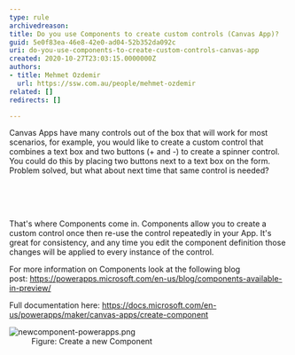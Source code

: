 ```yaml
---
type: rule
archivedreason: 
title: Do you use Components to create custom controls (Canvas App)?
guid: 5e0f83ea-46e8-42e0-ad04-52b352da092c
uri: do-you-use-components-to-create-custom-controls-canvas-app
created: 2020-10-27T23:03:15.0000000Z
authors:
- title: Mehmet Ozdemir
  url: https://ssw.com.au/people/mehmet-ozdemir
related: []
redirects: []

---
```



<p class="ssw15-rteElement-P">Canvas Apps have many controls out of the box that will work for most scenarios, for example, you would like to create a custom control that combines a text box and two buttons (+ and -) to create a spinner control. You could do this by placing two buttons next to a text box on the form. Problem solved, but what about next time that same control is needed?​​<br><br></p>
<br><excerpt class='endintro'></excerpt><br>
<p>That's where Components come in. Components allow you to create a custom control once then re-use the control repeatedly in your App. It's great for consistency, and any time you edit the component definition those changes will be applied to every instance of the control.&#160;<br></p><p>For more information on Components look at the following blog post&#58;&#160;<a href="https&#58;//powerapps.microsoft.com/en-us/blog/components-available-in-preview/">https&#58;//powerapps.microsoft.com/en-us/blog/components-available-in-preview/</a>&#160;</p><p>Full documentation here&#58;&#160;<a href="https&#58;//docs.microsoft.com/en-us/powerapps/maker/canvas-apps/create-component">https&#58;//docs.microsoft.com/en-us/powerapps/maker/canvas-apps/create-component</a><br></p><dl class="image"><dt><img src="/PublishingImages/newcomponent-powerapps.png" alt="newcomponent-powerapps.png" /></dt><dd>Figure&#58; Create a new Component​<br></dd></dl>


